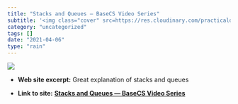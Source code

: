 ```yaml
---
title: "Stacks and Queues — BaseCS Video Series"
subtitle: '<img class="cover" src=https://res.cloudinary.com/practicaldev/image/fetch/s--vfnTZBdA--/c_imagga_sc...'
category: "uncategorized"
tags: []
date: "2021-04-06"
type: "rain"
---
```

<img class="cover" src=https://res.cloudinary.com/practicaldev/image/fetch/s--vfnTZBdA--/c_imagga_scale,f_auto,fl_progressive,h_500,q_auto,w_1000/https://res.cloudinary.com/practicaldev/image/upload/f_auto%2Cq_77/v1517946758/screen_shot_2018-02-06_at_1.56.10_pm_tblk9y.jpg>



* **Web site excerpt:** Great explanation of stacks and queues

* **Link to site:** **[Stacks and Queues — BaseCS Video Series](https://dev.to/vaidehijoshi/stacks-and-queues--basecs-video-series--20oj)**